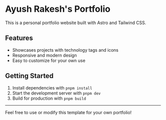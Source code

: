 # Ayush Rakesh's Portfolio

This is a personal portfolio website built with Astro and Tailwind CSS.

## Features
- Showcases projects with technology tags and icons
- Responsive and modern design
- Easy to customize for your own use

## Getting Started
1. Install dependencies with `pnpm install`
2. Start the development server with `pnpm dev`
3. Build for production with `pnpm build`

---

Feel free to use or modify this template for your own portfolio!
</div>

<p></p>
